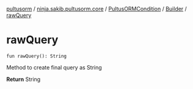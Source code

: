 [pultusorm](../../../index.md) / [ninja.sakib.pultusorm.core](../../index.md) / [PultusORMCondition](../index.md) / [Builder](index.md) / [rawQuery](.)

# rawQuery

`fun rawQuery(): String`

Method to create final query as String

**Return**
String

